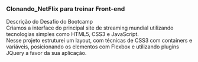 ### Clonando_NetFlix para treinar Front-end
Descrição do Desafio do Bootcamp  
Criamos a interface do principal site de streaming mundial utilizando tecnologias simples como HTML5, CSS3 e JavaScript.  
Nesse projeto estruturei um layout, com técnicas de CSS3 com containers e variáveis, posicionando os elementos com Flexbox e utilizando plugins JQuery a favor da sua aplicação.